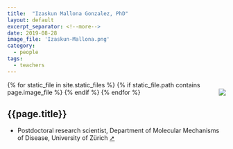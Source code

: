 ```yaml
---
title:  "Izaskun Mallona Gonzalez, PhD"
layout: default
excerpt_separator: <!--more-->
date: 2019-08-28
image_file: 'Izaskun-Mallona.png'
category:
  - people
tags:
  - teachers
---
```


{% for static_file in site.static_files %}
  {% if static_file.path contains page.image_file %}
<img style="float: right; max-width: 60px;" src="{{ static_file.path | relative_url}}" />
  {% endif %}
{% endfor %}

## {{page.title}}

* Postdoctoral research scientist, Department of Molecular Mechanisms of Disease, University of Zürich [➚](https://www.dmmd.uzh.ch/en/research/baubec/groupmembers/imallona.html)

<!--more-->

